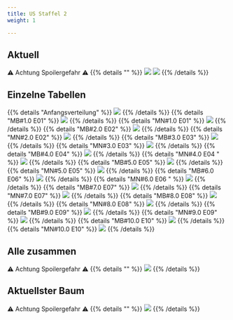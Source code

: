 ```yaml
---
title: US Staffel 2
weight: 1

---
```

## Aktuell
:warning: Achtung Spoilergefahr :warning:
{{% details "" %}}
![](/sim-ayto/us02/us02_tab.png)
![](/sim-ayto/us02/us02_sum.png)
{{% /details %}}
## Einzelne Tabellen
{{% details "Anfangsverteilung" %}}
![](/sim-ayto/us02/us02_0.png)
{{% /details %}}
{{% details "MB#1.0 E01" %}}
![](/sim-ayto/us02/us02_1.png)
{{% /details %}}
{{% details "MN#1.0 E01" %}}
![](/sim-ayto/us02/us02_2.png)
{{% /details %}}
{{% details "MB#2.0 E02" %}}
![](/sim-ayto/us02/us02_3.png)
{{% /details %}}
{{% details "MN#2.0 E02" %}}
![](/sim-ayto/us02/us02_4.png)
{{% /details %}}
{{% details "MB#3.0 E03" %}}
![](/sim-ayto/us02/us02_5.png)
{{% /details %}}
{{% details "MN#3.0 E03" %}}
![](/sim-ayto/us02/us02_6.png)
{{% /details %}}
{{% details "MB#4.0 E04" %}}
![](/sim-ayto/us02/us02_7.png)
{{% /details %}}
{{% details "MN#4.0 E04 " %}}
![](/sim-ayto/us02/us02_8.png)
{{% /details %}}
{{% details "MB#5.0 E05" %}}
![](/sim-ayto/us02/us02_9.png)
{{% /details %}}
{{% details "MN#5.0 E05" %}}
![](/sim-ayto/us02/us02_10.png)
{{% /details %}}
{{% details "MB#6.0 E06" %}}
![](/sim-ayto/us02/us02_11.png)
{{% /details %}}
{{% details "MN#6.0 E06 " %}}
![](/sim-ayto/us02/us02_12.png)
{{% /details %}}
{{% details "MB#7.0 E07" %}}
![](/sim-ayto/us02/us02_13.png)
{{% /details %}}
{{% details "MN#7.0 E07" %}}
![](/sim-ayto/us02/us02_14.png)
{{% /details %}}
{{% details "MB#8.0 E08" %}}
![](/sim-ayto/us02/us02_15.png)
{{% /details %}}
{{% details "MN#8.0 E08" %}}
![](/sim-ayto/us02/us02_16.png)
{{% /details %}}
{{% details "MB#9.0 E09" %}}
![](/sim-ayto/us02/us02_17.png)
{{% /details %}}
{{% details "MN#9.0 E09" %}}
![](/sim-ayto/us02/us02_18.png)
{{% /details %}}
{{% details "MB#10.0 E10" %}}
![](/sim-ayto/us02/us02_19.png)
{{% /details %}}
{{% details "MN#10.0 E10" %}}
![](/sim-ayto/us02/us02_20.png)
{{% /details %}}
## Alle zusammen
:warning: Achtung Spoilergefahr :warning:
{{% details "" %}}
![](/sim-ayto/us02/us02.col.png)
{{% /details %}}
## Aktuellster Baum
:warning: Achtung Spoilergefahr :warning:
{{% details "" %}}
![](/sim-ayto/us02/us02.png)
{{% /details %}}
